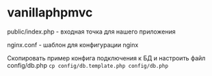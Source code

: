 # vanillaphpmvc

public/index.php - входная точка для нашего приложения

nginx.conf - шаблон для конфигурации nginx

Скопировать пример конфига подключения к БД и настроить файл config/db.php
`cp config/db.template.php config/db.php`
